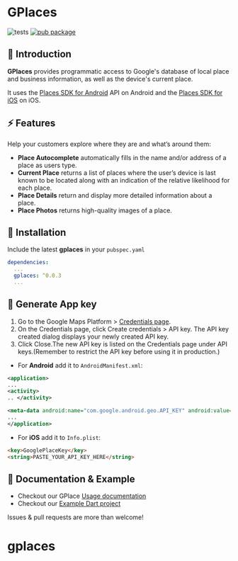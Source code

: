 # GPlaces

![tests](https://github.com/19diwakar/gplaces/actions/workflows/main.yml/badge.svg?branch=master)
[![pub package](https://img.shields.io/pub/v/gplaces.svg)](https://pub.dartlang.org/packages/gplaces)
## 👋 Introduction
**GPlaces** provides programmatic access to Google's database of local place and business information, as well as the device's current place.

It uses the [Places SDK for Android](https://developers.google.com/maps/documentation/places/android-sdk/overview) API on Android and the [Places SDK for iOS](https://developers.google.com/maps/documentation/places/ios-sdk/overview) on iOS.

## ⚡ Features
Help your customers explore where they are and what’s around them:

* **Place Autocomplete** automatically fills in the name and/or address of a place as users type.
* **Current Place** returns a list of places where the user’s device is last known to be located along with an indication of the relative likelihood for each place.
* **Place Details** return and display more detailed information about a place.
* **Place Photos** returns high-quality images of a place.

## 🚀 Installation
Include the latest **gplaces** in your `pubspec.yaml`
```yaml
dependencies:
  ...
  gplaces: ^0.0.3
  ...
```

## 🔑 Generate App key
1. Go to the Google Maps Platform > [Credentials page](https://console.cloud.google.com/projectselector2/google/maps-apis/credentials).
2. On the Credentials page, click Create credentials > API key. The API key created dialog displays your newly created API key.
3. Click Close.The new API key is listed on the Credentials page under API keys.(Remember to restrict the API key before using it in production.)

* For **Android** add it to `AndroidManifest.xml`:
```xml
<application>  
...  
<activity>  
.. </activity>

<meta-data android:name="com.google.android.geo.API_KEY" android:value="PASTE_YOUR_API_KEY_HERE"/>  
...  
</application>  
```

* For **iOS** add it to `Info.plist`:
```html
<key>GooglePlaceKey</key>
<string>PASTE_YOUR_API_KEY_HERE</string>
```

## 📑 Documentation & Example
* Checkout our GPlace [Usage documentation](doc/USAGE.md)
* Checkout our [Example Dart project](./example)

Issues & pull requests are more than welcome!
# gplaces
